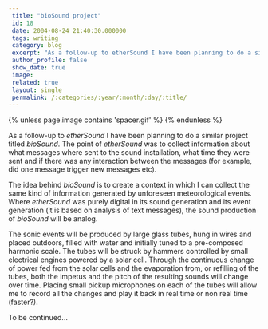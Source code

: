 ```yaml
---
 title: "bioSound project"
 id: 18
 date: 2004-08-24 21:40:30.000000
 tags: writing
 category: blog
 excerpt: "As a follow-up to etherSound I have been planning to do a similar project titled bioSound. The point of etherSound was to collect information about what messages where sent to the sound installation, ..."
 author_profile: false
 show_date: true
 image: 
 related: true
 layout: single
 permalink: /:categories/:year/:month/:day/:title/
---
```

{% unless page.image contains 'spacer.gif' %}
{% endunless %}

As a follow-up to <cite>etherSound</cite> I have been planning to do a similar project titled <cite>bioSound</cite>. The point of <cite>etherSound</cite> was to collect information about what messages where sent to the sound installation, what time they were sent and if there was any interaction between the messages (for example, did one message trigger new messages etc).

The idea behind <cite>bioSound</cite> is to create a context in which I can collect the same kind of information generated by unforeseen meteorological events. Where <cite>etherSound</cite> was purely digital in its sound generation and its event generation (it is based on analysis of text messages), the sound production of <cite>bioSound</cite> will be analog.


The sonic events will be produced by large glass tubes, hung in wires and placed outdoors, filled with water and initially tuned to a pre-composed harmonic scale. The tubes will be struck by hammers controlled by small electrical engines powered by a solar cell. Through the continuous change of power fed from the solar cells and the evaporation from, or refilling of the tubes, both the impetus and the pitch of the resulting sounds will change over time. Placing small pickup microphones on each of the tubes will allow me to record all the changes and play it back in real time or non real time (faster?).


To be continued...
